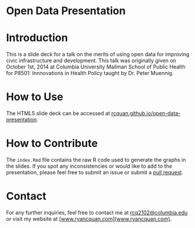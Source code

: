 Open Data Presentation
======================

# Introduction
This is a slide deck for a talk on the merits of using open data for improving civic infrastructure and development. This talk was originally given on October 1st, 2014 at Columbia University Mailman School of Public Health for P8501: Innnovations in Health Policy taught by Dr. Peter Muennig. 

# How to Use
The HTML5 slide deck can be accessed at [rcquan.github.io/open-data-presentation](rcquan.github.io/open-data-presentation). 

# How to Contribute
The `index.Rmd` file contains the raw R code used to generate the graphs in the slides. If you spot any inconsistencies or would like to add to the presentation, please feel free to submit an issue or submit a [pull request](https://help.github.com/articles/using-pull-requests).

# Contact
For any further inquiries, feel free to contact me at [rcq2102@columbia.edu](mailto:rcq2102@columbia.edu) or visit my website at [www.ryancquan.com](www.ryancquan.com).



